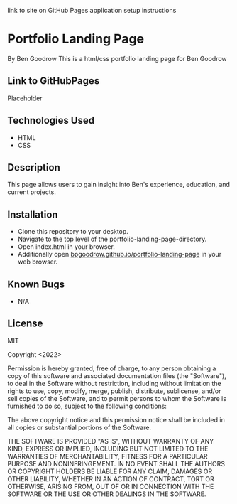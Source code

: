 link to site on GitHub Pages
application setup instructions
# Portfolio Landing Page

By Ben Goodrow
This is a html/css portfolio landing page for Ben Goodrow

## Link to GitHubPages

Placeholder

## Technologies Used
* HTML
* CSS

## Description

This page allows users to gain insight into Ben's experience, education, and current projects.

## Installation
* Clone this repository to your desktop.
* Navigate to the top level of the portfolio-landing-page-directory.
* Open index.html in your browser.
* Additionally open [bpgoodrow.github.io/portfolio-landing-page](bpgoodrow.github.io/portfolio-landing-page) in your web browser.

## Known Bugs
* N/A

## License

MIT

Copyright <2022> <Benjamin Goodrow>

Permission is hereby granted, free of charge, to any person obtaining a copy of this software and associated documentation files (the "Software"), to deal in the Software without restriction, including without limitation the rights to use, copy, modify, merge, publish, distribute, sublicense, and/or sell copies of the Software, and to permit persons to whom the Software is furnished to do so, subject to the following conditions:

The above copyright notice and this permission notice shall be included in all copies or substantial portions of the Software.

THE SOFTWARE IS PROVIDED "AS IS", WITHOUT WARRANTY OF ANY KIND, EXPRESS OR IMPLIED, INCLUDING BUT NOT LIMITED TO THE WARRANTIES OF MERCHANTABILITY, FITNESS FOR A PARTICULAR PURPOSE AND NONINFRINGEMENT. IN NO EVENT SHALL THE AUTHORS OR COPYRIGHT HOLDERS BE LIABLE FOR ANY CLAIM, DAMAGES OR OTHER LIABILITY, WHETHER IN AN ACTION OF CONTRACT, TORT OR OTHERWISE, ARISING FROM, OUT OF OR IN CONNECTION WITH THE SOFTWARE OR THE USE OR OTHER DEALINGS IN THE SOFTWARE.